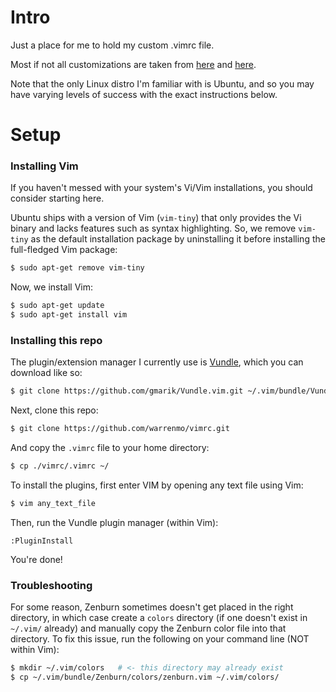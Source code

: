 Intro
=====

Just a place for me to hold my custom .vimrc file.

Most if not all customizations are taken from [here](https://realpython.com/blog/python/vim-and-python-a-match-made-in-heaven/) and [here](https://danielmiessler.com/study/vim/).

Note that the only Linux distro I'm familiar with is Ubuntu, and so you may have varying levels of success with the exact instructions below.

Setup
=====

### Installing Vim

If you haven't messed with your system's Vi/Vim installations, you should consider starting here.

Ubuntu ships with a version of Vim (`vim-tiny`) that only provides the Vi binary and lacks features such as syntax highlighting. So, we remove `vim-tiny` as the default installation package by uninstalling it before installing the full-fledged Vim package:
```bash
$ sudo apt-get remove vim-tiny
```

Now, we install Vim:
```bash
$ sudo apt-get update
$ sudo apt-get install vim
```

### Installing this repo

The plugin/extension manager I currently use is [Vundle](https://github.com/VundleVim/Vundle.vim), which you can download like so:
```bash
$ git clone https://github.com/gmarik/Vundle.vim.git ~/.vim/bundle/Vundle.vim
```

Next, clone this repo:
```bash
$ git clone https://github.com/warrenmo/vimrc.git
```

And copy the `.vimrc` file to your home directory:
```bash
$ cp ./vimrc/.vimrc ~/
```

To install the plugins, first enter VIM by opening any text file using Vim:
```bash
$ vim any_text_file
```

Then, run the Vundle plugin manager (within Vim):
```
:PluginInstall
```

You're done!

### Troubleshooting

For some reason, Zenburn sometimes doesn't get placed in the right directory, in which case create a `colors` directory (if one doesn't exist in `~/.vim/` already) and manually copy the Zenburn color file into that directory. To fix this issue, run the following on your command line (NOT within Vim):
```bash
$ mkdir ~/.vim/colors   # <- this directory may already exist
$ cp ~/.vim/bundle/Zenburn/colors/zenburn.vim ~/.vim/colors/
```
